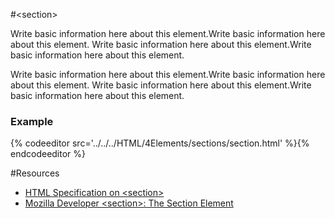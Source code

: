 #&lt;section>

Write basic information here about this element.Write basic information here about this element.
Write basic information here about this element.Write basic information here about this element.

Write basic information here about this element.Write basic information here about this element.
Write basic information here about this element.Write basic information here about this element.


<section data-markdown data-render="slide">
<script type="text/template">
   #&lt;section>

   * Fill in
   * Fill in
   * Fill in

</script>
</section>

<h3>Example</h3>
<section>
  {% codeeditor src='../../../HTML/4Elements/sections/section.html' %}{% endcodeeditor %}
</section>


#Resources

* [HTML Specification on &lt;section>](https://www.w3.org/TR/html5/sections.html#the-section-element)
* [Mozilla Developer &lt;section>: The Section Element](https://developer.mozilla.org/en-US/docs/Web/HTML/Element/section)